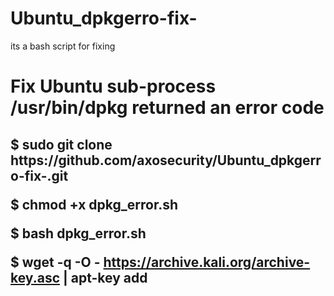 # Ubuntu_dpkgerro-fix-
its a bash script for fixing 
<h1>
Fix Ubuntu sub-process /usr/bin/dpkg returned an error code 

</h1>
<h2>
$ sudo git clone https://github.com/axosecurity/Ubuntu_dpkgerro-fix-.git
  
$ chmod +x dpkg_error.sh 

$ bash dpkg_error.sh  

$ wget -q -O - https://archive.kali.org/archive-key.asc | apt-key add

</h2>

